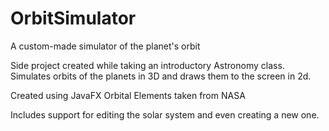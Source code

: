 # OrbitSimulator
A custom-made simulator of the planet's orbit

Side project created while taking an introductory Astronomy class. Simulates orbits of the planets in 3D and draws them to the screen in 2d.

Created using JavaFX
Orbital Elements taken from NASA

Includes support for editing the solar system and even creating a new one.
